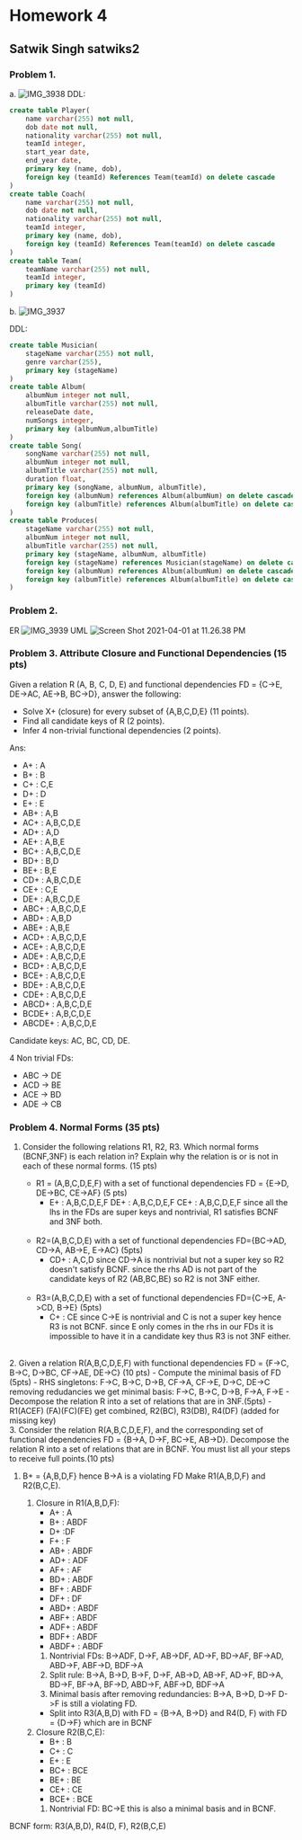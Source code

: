 # Homework 4

## Satwik Singh satwiks2

### Problem 1. 
a. 
![IMG_3938](/assets/IMG_3938.jpg)
DDL:
```sql
create table Player(
    name varchar(255) not null,
    dob date not null,
    nationality varchar(255) not null,
    teamId integer,
    start_year date,
    end_year date,
    primary key (name, dob),
    foreign key (teamId) References Team(teamId) on delete cascade
)
create table Coach(
    name varchar(255) not null,
    dob date not null,
    nationality varchar(255) not null,
    teamId integer,
    primary key (name, dob),
    foreign key (teamId) References Team(teamId) on delete cascade
)
create table Team(
    teamName varchar(255) not null,
    teamId integer,
    primary key (teamId)
)
```

b. 
![IMG_3937](/assets/IMG_3937.jpg)

DDL:
```sql
create table Musician(
    stageName varchar(255) not null,
    genre varchar(255),
    primary key (stageName)
)
create table Album(
    albumNum integer not null,
    albumTitle varchar(255) not null,
    releaseDate date,
    numSongs integer,
    primary key (albumNum,albumTitle)
)
create table Song(
    songName varchar(255) not null,
    albumNum integer not null,
    albumTitle varchar(255) not null,
    duration float,
    primary key (songName, albumNum, albumTitle),
    foreign key (albumNum) references Album(albumNum) on delete cascade,
    foreign key (albumTitle) references Album(albumTitle) on delete cascade
)
create table Produces(
    stageName varchar(255) not null,
    albumNum integer not null,
    albumTitle varchar(255) not null,
    primary key (stageName, albumNum, albumTitle)
    foreign key (stageName) references Musician(stageName) on delete cascade,
    foreign key (albumNum) references Album(albumNum) on delete cascade,
    foreign key (albumTitle) references Album(albumTitle) on delete cascade
)
```
### Problem 2.

ER
![IMG_3939](/assets/IMG_3939.jpg)
UML
![Screen Shot 2021-04-01 at 11.26.38 PM](/assets/Screen%20Shot%202021-04-01%20at%2011.26.38%20PM.png)

### Problem 3. Attribute Closure and Functional Dependencies (15 pts)
Given a relation R (A, B, C, D, E) and functional dependencies FD = {C->E, DE->AC, AE->B, BC->D}, answer the following:

- Solve X+ (closure) for every subset of {A,B,C,D,E} (11 points).
- Find all candidate keys of R (2 points).
- Infer 4 non-trivial functional dependencies (2 points).

Ans: 

- A+ : A
- B+ : B
- C+ : C,E
- D+ : D
- E+ : E
- AB+ : A,B
- AC+ : A,B,C,D,E
- AD+ : A,D
- AE+ : A,B,E
- BC+ : A,B,C,D,E
- BD+ : B,D
- BE+ : B,E
- CD+ : A,B,C,D,E
- CE+ : C,E
- DE+ : A,B,C,D,E
- ABC+ : A,B,C,D,E
- ABD+ : A,B,D
- ABE+ : A,B,E
- ACD+ : A,B,C,D,E
- ACE+ : A,B,C,D,E
- ADE+ : A,B,C,D,E
- BCD+ : A,B,C,D,E
- BCE+ : A,B,C,D,E
- BDE+ : A,B,C,D,E
- CDE+ : A,B,C,D,E
- ABCD+ : A,B,C,D,E
- BCDE+ : A,B,C,D,E
- ABCDE+ : A,B,C,D,E

Candidate keys: AC, BC, CD, DE.

4 Non trivial FDs: 
- ABC -> DE
- ACD -> BE
- ACE -> BD
- ADE -> CB



### Problem 4. Normal Forms (35 pts)
1. Consider the following relations R1, R2, R3. Which normal forms (BCNF,3NF) is each relation in? Explain why the relation is or is not in each of these normal forms. (15 pts)

   - R1 = (A,B,C,D,E,F) with a set of functional dependencies FD = {E->D, DE->BC, CE->AF} (5 pts)
     - E+ : A,B,C,D,E,F
     DE+ : A,B,C,D,E,F
     CE+ : A,B,C,D,E,F
     since all the lhs in the FDs are super keys and nontrivial, R1 satisfies BCNF and 3NF both.
     <br>
   - R2=(A,B,C,D,E) with a set of functional dependencies FD={BC->AD, CD->A, AB->E, E->AC} (5pts)
     - CD+ : A,C,D
     since CD->A is nontrivial but not a super key so R2 doesn't satisfy BCNF.
     since the rhs AD is not part of the candidate keys of R2 (AB,BC,BE) so R2 is not 3NF either.
     <br>
   - R3=(A,B,C,D,E) with a set of functional dependencies FD={C->E, A->CD, B->E} (5pts)
     - C+ : CE
     since C->E is nontrivial and C is not a super key hence R3 is not BCNF.
     since E only comes in the rhs in our FDs it is impossible to have it in a candidate key thus R3 is not 3NF either. 
<br>
2. Given a relation R(A,B,C,D,E,F) with functional dependencies FD = {F->C, B->C, D->BC, CF->AE, DE->C} (10 pts)
   - Compute the minimal basis of FD (5pts)
     - RHS singletons: F->C, B->C, D->B, CF->A, CF->E, D->C, DE->C
     removing redudancies we get minimal basis: F->C, B->C, D->B, F->A, F->E
   - Decompose the relation R into a set of relations that are in 3NF.(5pts)
     - R1(ACEF) (FA)(FC)(FE) get combined, R2(BC), R3(DB), R4(DF) (added for missing key)
 <br>
3. Consider the relation R(A,B,C,D,E,F), and the corresponding set of functional dependencies FD = {B->A, D->F, BC->E, AB->D}. Decompose the relation R into a set of relations that are in BCNF. You must list all your steps to receive full points.(10 pts)
<br>


   1. B+ = {A,B,D,F}
      hence B->A is a violating FD Make R1(A,B,D,F) and R2(B,C,E).

       1. Closure in R1(A,B,D,F):
             - A+ : A
             - B+ : ABDF
             - D+ :DF
             - F+ : F
             - AB+ : ABDF
             - AD+ : ADF
             - AF+ : AF
             - BD+ : ABDF
             - BF+ : ABDF
             - DF+ : DF
             - ABD+ : ABDF
             - ABF+ : ABDF
             - ADF+ : ABDF
             - BDF+ : ABDF
             - ABDF+ : ABDF
             1. Nontrivial FDs: B->ADF, D->F, AB->DF, AD->F, BD->AF, BF->AD, ABD->F, ABF->D, BDF->A
             2. Split rule: B->A, B->D, B->F, D->F, AB->D, AB->F, AD->F, BD->A, BD->F, BF->A, BF->D, ABD->F, ABF->D, BDF->A
             3. Minimal basis after removing redundancies: B->A, B->D, D->F
             D->F is still a violating FD.
             - Split into R3(A,B,D) with FD = {B->A, B->D} and R4(D, F) with FD = {D->F} which are in BCNF
       2. Closure R2(B,C,E):
            - B+ : B
            - C+ : C
            - E+ : E
            - BC+ : BCE
            - BE+ : BE
            - CE+ : CE
            - BCE+ : BCE
            1. Nontrivial FD: BC->E
            this is also a minimal basis and in BCNF.

   BCNF form: R3(A,B,D), R4(D, F), R2(B,C,E)
